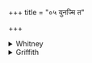 +++
title = "०५ युनज्मि त"

+++

<details><summary>Whitney</summary>

### Translation
5. I join to thee Indra who gives superiority (? *utttarā́vant*), by whom  
men conquer, are not conquered; who shall make thee sole chief of people  
(*jána*), also uppermost of kings descended from Manu.

### Notes
Ppp. reads in **a** *tam uttarāvantam indra*. TB. has in **b** *jáyāsi*  
and *parājáyāsāi*, and in the second half-verse *sá tvā ’kar ekavṛṣabháṁ  
svā́nām átho rājann utt-*. The comm. explains *uttarā́vantam* by  
*atiśayitotkarṣavantam*.
</details>

<details><summary>Griffith</summary>

I join in league with thee victorious Indra, with whom men conquer and are ne'er defeated. He shall make thee the folk's sole lord and leader, shall make thee highest of all human rulers.
</details>
